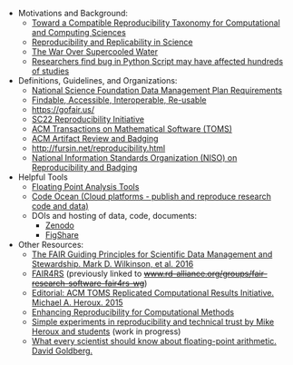 <!-- reproducibility -->
  * Motivations and Background:
    * [Toward a Compatible Reproducibility Taxonomy for Computational and Computing Sciences](https://doi.org/10.2172/1481626)
    * [Reproducibility and Replicability in Science](https://doi.org/10.17226/25303)
    * [The War Over Supercooled Water](https://doi.org/10.1063/PT.6.1.20180822a)
    * [Researchers find bug in Python Script may have affected hundreds of studies](https://arstechnica.com/information-technology/2019/10/chemists-discover-cross-platform-python-scripts-not-so-cross-platform/)
  * Definitions, Guidelines, and Organizations:
    * [National Science Foundation Data Management Plan Requirements](https://www.nsf.gov/bfa/dias/policy/dmp.jsp)
    * [Findable, Accessible, Interoperable, Re-usable](https://doi.org/10.1038/sdata.2016.18)
    * <https://gofair.us/>
    * [SC22 Reproducibility Initiative](https://sc22.supercomputing.org/submit/reproducibility-initiative/)
    * [ACM Transactions on Mathematical Software (TOMS)](http://toms.acm.org/replicated-computational-results.cfm)
    * [ACM Artifact Review and Badging](https://www.acm.org/publications/policies/artifact-review-and-badging-current)
    * <http://fursin.net/reproducibility.html>
    * [ National Information Standards Organization (NISO) on Reproducibility and Badging](https://www.niso.org/niso-io/2019/01/new-niso-project-badging-scheme-reproducibility-computational-and-computing)
  * Helpful Tools
     * [Floating Point Analysis Tools](http://fpanalysistools.org/)
     * [Code Ocean (Cloud platforms - publish and reproduce research code and data)](https://codeocean.com/)
     * DOIs and hosting of data, code, documents:
       - [Zenodo](https://zenodo.org/)
       - [FigShare](https://figshare.com/)
  * Other Resources:
    * [The FAIR Guiding Principles for Scientific Data Management and Stewardship. Mark D. Wilkinson, et al. 2016](https://doi.org/10.1038/sdata.2016.18)
    * [FAIR4RS](https://www.rd-alliance.org/groups/fair-for-research-software-fair4rs-wg/forum/) (previously linked to ~~www.rd-alliance.org/groups/fair-research-software-fair4rs-wg~~)
    * [Editorial: ACM TOMS Replicated Computational Results Initiative. Michael A. Heroux. 2015](http://dx.doi.org/10.1145/2743015)
    * [Enhancing Reproducibility for Computational Methods](https://doi.org/10.1126/science.aah6168)
    * [Simple experiments in reproducibility and technical trust by Mike Heroux and students](https://betterscientificsoftware.github.io/Trust-Tools/) (work in progress)
    * [What every scientist should know about floating-point arithmetic. David Goldberg.](https://doi.org/10.1145/103162.103163)